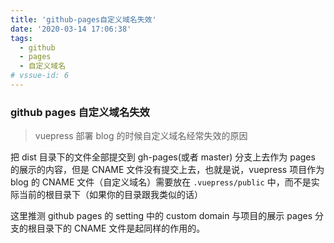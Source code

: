 ```yaml
---
title: 'github-pages自定义域名失效'
date: '2020-03-14 17:06:38'
tags:
  - github
  - pages
  - 自定义域名
# vssue-id: 6
---
```


### github pages 自定义域名失效

> vuepress 部署 blog 的时候自定义域名经常失效的原因

把 dist 目录下的文件全部提交到 gh-pages(或者 master) 分支上去作为 pages 的展示的内容，但是 CNAME 文件没有提交上去，也就是说，vuepress 项目作为 blog 的 CNAME 文件（自定义域名）需要放在 `.vuepress/public` 中，而不是实际当前的根目录下（如果你的目录跟我类似的话）

这里推测 github pages 的 setting 中的 custom domain 与项目的展示 pages 分支的根目录下的 CNAME 文件是起同样的作用的。
